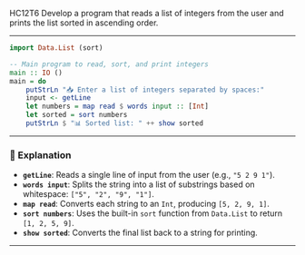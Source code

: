 HC12T6
Develop a program that reads a list of integers from the user and prints the list sorted in ascending order.


---



```haskell
import Data.List (sort)

-- Main program to read, sort, and print integers
main :: IO ()
main = do
    putStrLn "📥 Enter a list of integers separated by spaces:"
    input <- getLine
    let numbers = map read $ words input :: [Int]
    let sorted = sort numbers
    putStrLn $ "📊 Sorted list: " ++ show sorted
```

---

### 🧠 Explanation

- **`getLine`**: Reads a single line of input from the user (e.g., `"5 2 9 1"`).
- **`words input`**: Splits the string into a list of substrings based on whitespace: `["5", "2", "9", "1"]`.
- **`map read`**: Converts each string to an `Int`, producing `[5, 2, 9, 1]`.
- **`sort numbers`**: Uses the built-in `sort` function from `Data.List` to return `[1, 2, 5, 9]`.
- **`show sorted`**: Converts the final list back to a string for printing.

---


